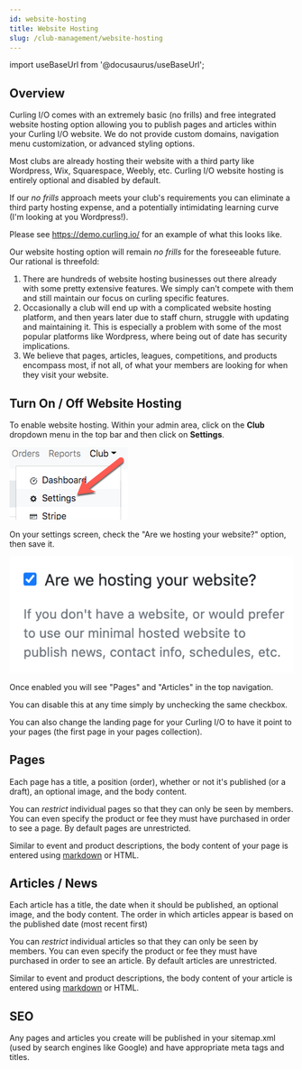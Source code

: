 ```yaml
---
id: website-hosting
title: Website Hosting
slug: /club-management/website-hosting
---
```

import useBaseUrl from '@docusaurus/useBaseUrl';

## Overview

Curling I/O comes with an extremely basic (no frills) and free integrated website hosting option allowing you to publish pages and articles within your Curling I/O website.
We do not provide custom domains, navigation menu customization, or advanced styling options.

Most clubs are already hosting their website with a third party like Wordpress, Wix, Squarespace, Weebly, etc. Curling I/O website hosting is entirely optional and disabled by default.

If our *no frills* approach meets your club's requirements you can eliminate a third party hosting expense, and a potentially intimidating learning curve (I'm looking at you Wordpress!).

Please see https://demo.curling.io/ for an example of what this looks like.

Our website hosting option will remain *no frills* for the foreseeable future. Our rational is threefold:

1. There are hundreds of website hosting businesses out there already with some pretty extensive features. We simply can't compete with them and still maintain our focus on curling specific features.
2. Occasionally a club will end up with a complicated website hosting platform, and then years later due to staff churn, struggle with updating and maintaining it. This is especially a problem with some of the most popular platforms like Wordpress, where being out of date has security implications.
3. We believe that pages, articles, leagues, competitions, and products encompass most, if not all, of what your members are looking for when they visit your website.


## Turn On / Off Website Hosting

To enable website hosting. Within your admin area, click on the **Club** dropdown menu in the top bar and then click on **Settings**.

![Settings Navigation](/img/docs/club-management/settings/navigation.png)

On your settings screen, check the "Are we hosting your website?" option, then save it.

![Settings Website Hosting](/img/docs/club-management/settings/website-hosting.png)

Once enabled you will see "Pages" and "Articles" in the top navigation.

You can disable this at any time simply by unchecking the same checkbox.

You can also change the landing page for your Curling I/O to have it point to your pages (the first page in your pages collection).

## Pages

Each page has a title, a position (order), whether or not it's published (or a draft), an optional image, and the body content.

You can *restrict* individual pages so that they can only be seen by members. You can even specify the product or fee they must have purchased in order to see a page.
By default pages are unrestricted.

Similar to event and product descriptions, the body content of your page is entered using [markdown](http://chibicode.github.io/markdown-toolbar-cheatsheet/) or HTML.


## Articles / News

Each article has a title, the date when it should be published, an optional image, and the body content.
The order in which articles appear is based on the published date (most recent first)

You can *restrict* individual articles so that they can only be seen by members. You can even specify the product or fee they must have purchased in order to see an article.
By default articles are unrestricted.

Similar to event and product descriptions, the body content of your article is entered using [markdown](http://chibicode.github.io/markdown-toolbar-cheatsheet/) or HTML.

## SEO

Any pages and articles you create will be published in your sitemap.xml (used by search engines like Google) and have appropriate meta tags and titles.
